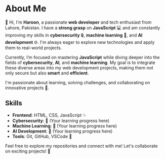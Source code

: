 # About Me

👋 Hi, I'm **Haroon**, a passionate **web developer** and tech enthusiast from Lahore, Pakistan. I have a **strong grasp** on **JavaScript** 💻 and am constantly improving my skills in **cybersecurity** 🔒, **machine learning** 🤖, and **AI development** 🌐. I'm always eager to explore new technologies and apply them to real-world projects.

Currently, I’m focused on mastering **JavaScript** while diving deeper into the fields of **cybersecurity**, **AI**, and **machine learning**. My goal is to integrate these diverse areas into my web development projects, making them not only secure but also **smart** and **efficient**.

I'm passionate about learning, solving challenges, and collaborating on innovative projects 🚀.

## Skills
- **Frontend**: HTML, CSS, JavaScript ✨
- **Cybersecurity**: 🔐 (Your learning progress here)
- **Machine Learning**: 🤖 (Your learning progress here)
- **AI Development**: 🧠 (Your learning progress here)
- **Tools**: Git, GitHub, VSCode 🔧

Feel free to explore my repositories and connect with me! Let's collaborate on exciting projects! 🌟
